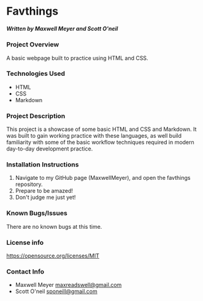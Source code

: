 # Favthings

##### Written by Maxwell Meyer and Scott O'neil

### Project Overview
A basic webpage built to practice using HTML and CSS.

### Technologies Used
* HTML
* CSS
* Markdown

### Project Description
This project is a showcase of some basic HTML and CSS and Markdown.  It was built to gain working practice with these languages, as well build familiarity with some of the basic workflow techniques required in modern day-to-day development practice.

### Installation Instructions
1. Navigate to my GitHub page (MaxwellMeyer), and open the favthings repository.
2. Prepare to be amazed! 
3. Don't judge me just yet!

### Known Bugs/Issues
There are no known bugs at this time. 

### License info
https://opensource.org/licenses/MIT

### Contact Info
* Maxwell Meyer   maxreadswell@gmail.com
* Scott O'neil    sponeill@gmail.com





